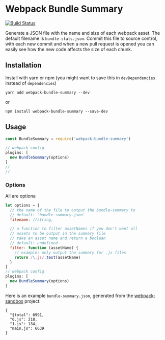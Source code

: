 # Webpack Bundle Summary

[![Build Status](https://travis-ci.org/crowdcst/webpack-bundle-summary.svg?branch=master)](https://travis-ci.org/crowdcst/webpack-bundle-summary)

Generate a JSON file with the name and size of each webpack asset. The default
filename is `bundle-stats.json`. Commit this file to source control, with each
new commit and when a new pull request is opened you can easily see how the
new code affects the size of each chunk.

## Installation

Install with yarn or npm (you might want to save this in `devDependencies` instead of `dependencies`)

```
yarn add webpack-bundle-summary --dev
```

or

```
npm install webpack-bundle-summary --save-dev
```

## Usage

```javascript
const BundleSummary = require('webpack-bundle-summary')

// webpack config
plugins: [
  new BundleSummary(options)
]
//
//
```

### Options

All are optiona

```javascript
let options = {
  // the name of the file to output the bundle-summary to
  // default: 'bundle-summary.json'
  filename: //string,

  // a function to filter assetNames if you don't want all
  // assets to be output in the summary file
  // take an asset name and return a boolean
  // default: undefined
  filter: function (assetName) {
    // example: only output the summary for .js files
    return /\.js/.test(assetName)
  }
}
// webpack config
plugins: [
  new BundleSummary(options)
]
```

Here is an example `bundle-summary.json`, generated from the [webpack-sandbox](github.com/crowdcst/webpack-sandbox) project:

```
{
  "$total": 6991,
  "0.js": 218,
  "1.js": 134,
  "main.js": 6639
}
```
